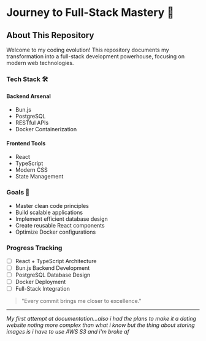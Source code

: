 # Journey to Full-Stack Mastery 🚀

## About This Repository

Welcome to my coding evolution! This repository documents my transformation into a full-stack development powerhouse, focusing on modern web technologies.

### Tech Stack 🛠️

#### Backend Arsenal

- Bun.js
- PostgreSQL
- RESTful APIs
- Docker Containerization

#### Frontend Tools

- React
- TypeScript
- Modern CSS
- State Management

### Goals 🎯

- Master clean code principles
- Build scalable applications
- Implement efficient database design
- Create reusable React components
- Optimize Docker configurations

### Progress Tracking

- [ ] React + TypeScript Architecture
- [ ] Bun.js Backend Development
- [ ] PostgreSQL Database Design
- [ ] Docker Deployment
- [ ] Full-Stack Integration

> "Every commit brings me closer to excellence."

---
*My first attempt at documentation...also i had the plans to make it a dating website noting more complex than what i know  but the thing about storing images is i have to use AWS S3 and i'm broke af*
